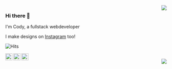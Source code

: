 <img align='right' src="https://github-readme-stats.vercel.app/api?username=looskie&show_icons=true&bg_color=00000000&hide_border=true&hide_title=true&include_all_commits=true&count_private=true&title_color=4F8CC9&text_color=9f9f9f&show_icons=true&icon_color=4F8CC9">

### Hi there 👋

I'm Cody, a fullstack webdeveloper

I make designs on <a href="https://www.instagram.com/devlooskie" target="_blank">Instagram</a> too!

![Hits](https://hitcounter.pythonanywhere.com/count/tag.svg?url=https%3A%2F%2Fgithub.com%2Flooskie)

<a href="https://twitter.com/devlooskie" target="_blank">
  <img align="left" width="22px" alt="Looskie's twitter" src="https://cdn.jsdelivr.net/npm/simple-icons@v3/icons/twitter.svg" />
</a>
<a href="https://instagram.com/devlooskie" target="_blank">
  <img align="left" width="22px" alt="Looskie's instagram" src="https://cdn.jsdelivr.net/npm/simple-icons@3.11.0/icons/instagram.svg" />
</a>
<a href="https://www.looskie.com/" target="_blank">
  <img align="left" width="22px" alt="Looskie's website" src="http://simpleicon.com/wp-content/uploads/link-2.png"/>
</a>
<br />
<img align='right' src="https://lanyard-profile-readme.vercel.app/api/207204046115831809?bg=00000000">
